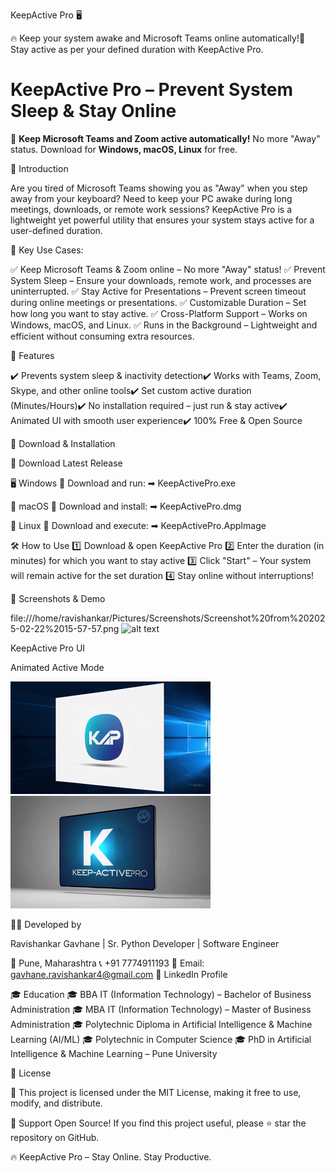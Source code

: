 KeepActive Pro 🖥️

🔥 Keep your system awake and Microsoft Teams online automatically!🚀 Stay active as per your defined duration with KeepActive Pro.

# KeepActive Pro – Prevent System Sleep & Stay Online

🚀 **Keep Microsoft Teams and Zoom active automatically!** No more "Away" status.
Download for **Windows, macOS, Linux** for free.


🌟 Introduction

Are you tired of Microsoft Teams showing you as "Away" when you step away from your keyboard? Need to keep your PC awake during long meetings, downloads, or remote work sessions? KeepActive Pro is a lightweight yet powerful utility that ensures your system stays active for a user-defined duration.

🎯 Key Use Cases:

✅ Keep Microsoft Teams & Zoom online – No more "Away" status!
✅ Prevent System Sleep – Ensure your downloads, remote work, and processes are uninterrupted.
✅ Stay Active for Presentations – Prevent screen timeout during online meetings or presentations.
✅ Customizable Duration – Set how long you want to stay active.
✅ Cross-Platform Support – Works on Windows, macOS, and Linux.
✅ Runs in the Background – Lightweight and efficient without consuming extra resources.

🚀 Features

✔️ Prevents system sleep & inactivity detection✔️ Works with Teams, Zoom, Skype, and other online tools✔️ Set custom active duration (Minutes/Hours)✔️ No installation required – just run & stay active✔️ Animated UI with smooth user experience✔️ 100% Free & Open Source


🔽 Download & Installation

💾 Download Latest Release

🖥 Windows
📌 Download and run:
➡ KeepActivePro.exe

🍏 macOS
📌 Download and install:
➡ KeepActivePro.dmg

🐧 Linux
📌 Download and execute:
➡ KeepActivePro.AppImage


🛠️ How to Use
1️⃣ Download & open KeepActive Pro
2️⃣ Enter the duration (in minutes) for which you want to stay active
3️⃣ Click "Start" – Your system will remain active for the set duration
4️⃣ Stay online without interruptions!


📸 Screenshots & Demo

file:///home/ravishankar/Pictures/Screenshots/Screenshot%20from%202025-02-22%2015-57-57.png
![alt text](<Screenshot from 2025-02-22 15-58-20.png>)

KeepActive Pro UI

Animated Active Mode

![alt text](<assets/20250222_1256_KeepActive Icon Reveal_simple_compose_01jmp8syjheza8a3kzx6kgs0pv.gif>)
![alt text](<assets/20250222_1324_KeepActive Pro Icon_storyboard_01jmpach48esb93pmbbg0zvvqd.gif>)


👨‍💻 Developed by

Ravishankar Gavhane | Sr. Python Developer | Software Engineer

📍 Pune, Maharashtra
📞 +91 7774911193
📧 Email: gavhane.ravishankar4@gmail.com
🔗 LinkedIn Profile

🎓 Education
🎓 BBA IT (Information Technology) – Bachelor of Business Administration
🎓 MBA IT (Information Technology) – Master of Business Administration
🎓 Polytechnic Diploma in Artificial Intelligence & Machine Learning (AI/ML)
🎓 Polytechnic in Computer Science
🎓 PhD in Artificial Intelligence & Machine Learning – Pune University


📜 License

📌 This project is licensed under the MIT License, making it free to use, modify, and distribute.

🚀 Support Open Source! If you find this project useful, please ⭐ star the repository on GitHub.

🔥 KeepActive Pro – Stay Online. Stay Productive.